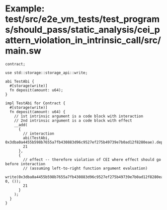# Example: test/src/e2e_vm_tests/test_programs/should_pass/static_analysis/cei_pattern_violation_in_intrinsic_call/src/main.sw

```sway
contract;

use std::storage::storage_api::write;

abi TestAbi {
  #[storage(write)]
  fn deposit(amount: u64);
}

impl TestAbi for Contract {
  #[storage(write)]
  fn deposit(amount: u64) {
    // 1st intrinsic argument is a code block with interaction
    // 2nd intrinsic argument is a code block with effect
    __add(
      {
        // interaction
        abi(TestAbi, 0x3dba0a4455b598b7655a7fb430883d96c9527ef275b49739e7b0ad12f8280eae).deposit(amount);
        21
      },
      {
        // effect -- therefore violation of CEI where effect should go before interaction
        // (assuming left-to-right function argument evaluation)
        write(0x3dba0a4455b598b7655a7fb430883d96c9527ef275b49739e7b0ad12f8280eae, 0, ());
        21
      }
    );
  }
}

```
